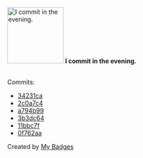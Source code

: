 <img src="https://my-badges.github.io/my-badges/evening-commits.png" alt="I commit in the evening." title="I commit in the evening." width="128">
<strong>I commit in the evening.</strong>
<br><br>

Commits:

- <a href="https://github.com/n3rada/MSSQLand/commit/34231ca9695c6e8e96f04e85834a1f1e5ec5b072">34231ca</a>
- <a href="https://github.com/n3rada/toboggan/commit/2c0a7c43e980944724a493f9d314a6019422f9f8">2c0a7c4</a>
- <a href="https://github.com/n3rada/toboggan/commit/a794b996a3f06f00f497bc4963db193f9718ef9c">a794b99</a>
- <a href="https://github.com/n3rada/toboggan/commit/3b3dc640c8762b4b03aee2faeec2bbedb166bf78">3b3dc64</a>
- <a href="https://github.com/n3rada/toboggan/commit/11bbc7f5203e76caa0640ccdaaf52cb6f18c894d">11bbc7f</a>
- <a href="https://github.com/n3rada/toboggan/commit/0f762aa4535557838643124a764560b35bc390b2">0f762aa</a>


Created by <a href="https://github.com/my-badges/my-badges">My Badges</a>
